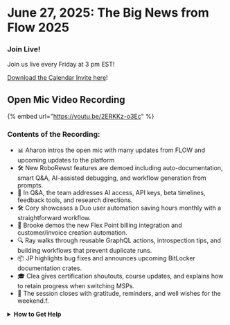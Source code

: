 # June 27, 2025: The Big News from Flow 2025

### **Join Live!**

Join us live every Friday at 3 pm EST!

&#x20;[Download the Calendar Invite here](https://engine.rewst.io/webhooks/custom/trigger/02eb02e2-1177-43d9-9e13-8547414979fc/c47fdd7f-4075-47a8-ba92-94e790e67c06?request_type=open_mic_link&)!

## Open Mic Video Recording

{% embed url="https://youtu.be/2ERKKz-o3Ec" %}

### Contents of the Recording:

* 📊 Aharon intros the open mic with many updates from FLOW and upcoming updates to the platform
* 🛠️ New RoboRewst features are demoed including auto-documentation, smart Q\&A, AI-assisted debugging, and workflow generation from prompts.
* 📣 In Q\&A, the team addresses AI access, API keys, beta timelines, feedback tools, and research directions.
* 🛠️ Cory showcases a Duo user automation saving hours monthly with a straightforward workflow.
* 💸 Brooke demos the new Flex Point billing integration and customer/invoice creation automation.
* 🔍 Ray walks through reusable GraphQL actions, introspection tips, and building workflows that prevent duplicate runs.
* 📦 JP highlights bug fixes and announces upcoming BitLocker documentation crates.
* 🎓 Clea gives certification shoutouts, course updates, and explains how to retain progress when switching MSPs.
* 👋 The session closes with gratitude, reminders, and well wishes for the weekend.f.&#x20;

<details>

<summary><strong>How to Get Help</strong></summary>

* 💬 Chat (Discord): [https://discord.gg/rewst​​ ](https://discord.gg/rewst%E2%80%8B%E2%80%8B)
  * Private #\{{ msp \}} channel
  * \#the-kewp
* 🎫 Submit Tickets to: the\_roc@rewst.io
* 📝 Feature Request + Integration Requests: [https://rewst.canny.io/](https://rewst.canny.io/)

**CLUCK UNIVERSITY – REWST TRAINING:**&#x20;

* 👨‍🏫 Live Instructor-Led Training: [https://calendly.com/cluck-u/](https://calendly.com/cluck-u/)
* 🏁 Rewst Foundations Training: [https://docs.rewst.help/cluck-university/rewst-foundations-10x](https://docs.rewst.help/cluck-university/rewst-foundations-10x)
* ▶️ On-demand Videos: [https://docs.rewst.help/cluck-university/rewst-foundations-10x](https://docs.rewst.help/cluck-university/rewst-foundations-10x)

**DOCS:**&#x20;

* 🥚 Rewst Docs: [https://docs.rewst.help ](https://docs.rewst.help)
* ⛩️ Jinja Docs: [https://jinja.palletsprojects.com/](https://jinja.palletsprojects.com/)

**KEY LINKS:**&#x20;

* 📝 Feature Request + Integration Requests: [https://rewst.canny.io/](https://rewst.canny.io/)

</details>
